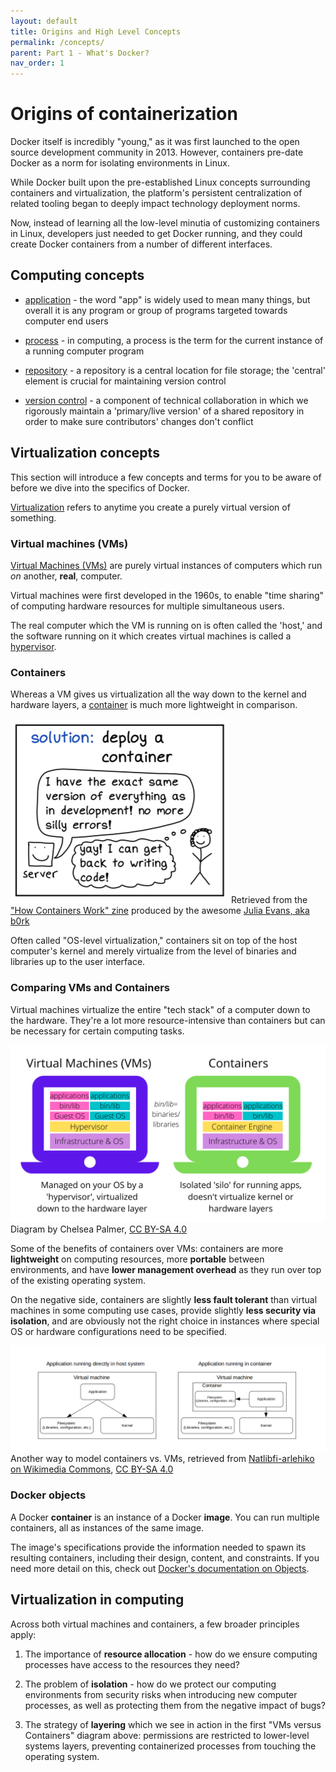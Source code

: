 ```yaml
---
layout: default
title: Origins and High Level Concepts
permalink: /concepts/
parent: Part 1 - What's Docker?
nav_order: 1
---
```


# Origins of containerization

Docker itself is incredibly "young," as it was first launched to the open source development community in 2013. However, containers pre-date Docker as a norm for isolating environments in Linux. 

While Docker built upon the pre-established Linux concepts surrounding containers and virtualization, the platform's persistent centralization of related tooling began to deeply impact technology deployment norms. 

Now, instead of learning all the low-level minutia of customizing containers in Linux, developers just needed to get Docker running, and they could create Docker containers from a number of different interfaces.
<br/>

## Computing concepts

* [application](https://en.wikipedia.org/wiki/Application_software) - the word "app" is widely used to mean many things, but overall it is any program or group of programs targeted towards computer end users

* [process](https://en.wikipedia.org/wiki/Process_(computing)) - in computing, a process is the term for the current instance of a running computer program

* [repository](https://techterms.com/definition/repository#:~:text=Terms%20%3A%20Repository%20Definition-,Repository,a%20central%20file%20storage%20location.&text=This%20may%20include%20multiple%20source,new%20versions%20of%20the%20program.) - a repository is a central location for file storage; the 'central' element is crucial for maintaining version control

* [version control](https://en.wikipedia.org/wiki/Version_control) - a component of technical collaboration in which we rigorously maintain a 'primary/live version' of a shared repository in order to make sure contributors' changes don't conflict

## Virtualization concepts

This section will introduce a few concepts and terms for you to be aware of before we dive into the specifics of Docker. 

[Virtualization](https://en.wikipedia.org/wiki/Virtualization) refers to anytime you create a purely virtual version of something.

### Virtual machines (VMs)

[Virtual Machines (VMs)](https://en.wikipedia.org/wiki/Virtual_machine) are purely virtual instances of computers which run *on* another, **real**, computer. 

Virtual machines were first developed in the 1960s, to enable "time sharing" of computing hardware resources for multiple simultaneous users.

The real computer which the VM is running on is often called the 'host,' and the software running on it which creates virtual machines is called a [hypervisor](https://en.wikipedia.org/wiki/Hypervisor).

### Containers

Whereas a VM gives us virtualization all the way down to the kernel and hardware layers, a [container](https://en.wikipedia.org/wiki/OS-level_virtualization) is much more lightweight in comparison. 

![@b0rk on containers](figures/b0rkcontainer.png)
Retrieved from the ["How Containers Work" zine](https://wizardzines.com/zines/containers/) produced by the awesome [Julia Evans, aka b0rk](https://jvns.ca/)

Often called "OS-level virtualization," containers sit on top of the host computer's kernel and merely virtualize from the level of binaries and libraries up to the user interface. 

### Comparing VMs and Containers

Virtual machines virtualize the entire "tech stack" of a computer down to the hardware. They're a lot more resource-intensive than containers but can be necessary for certain computing tasks. 

![Containers versus VMs](figures/containersvsvm.png)
Diagram by Chelsea Palmer, [CC BY-SA 4.0](https://creativecommons.org/licenses/by-sa/4.0/)

Some of the benefits of containers over VMs: containers are more **lightweight** on computing resources, more **portable** between environments, and have **lower management overhead** as they run over top of the existing operating system.

On the negative side, containers are slightly **less fault tolerant** than virtual machines in some computing use cases, provide slightly **less security via isolation**, and are obviously not the right choice in instances where special OS or hardware configurations need to be specified.

![Containers versus VMs part 2](figures/wikicommonsVMcontainer.png)
Another way to model containers vs. VMs, retrieved from [Natlibfi-arlehiko on Wikimedia Commons](https://commons.wikimedia.org/wiki/File:Containers.png), [CC BY-SA 4.0](https://creativecommons.org/licenses/by-sa/4.0/)

### Docker objects

A Docker **container** is an instance of a Docker **image**. You can run multiple containers, all as instances of the same image. 

The image's specifications provide the information needed to spawn its resulting containers, including their design, content, and constraints. If you need more detail on this, check out [Docker's documentation on Objects](https://docs.docker.com/get-started/overview/#docker-objects).
<br/>

## Virtualization in computing

Across both virtual machines and containers, a few broader principles apply: 

1. The importance of **resource allocation** - how do we ensure computing processes have access to the resources they need?

2. The problem of **isolation** - how do we protect our computing environments from security risks when introducing new computer processes, as well as protecting them from the negative impact of bugs?

3. The strategy of **layering** which we see in action in the first "VMs versus Containers" diagram above: permissions are restricted to lower-level systems layers, preventing containerized processes from touching the operating system.